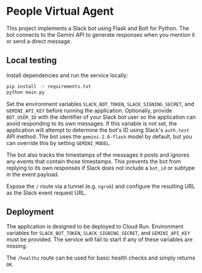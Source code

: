# People Virtual Agent

This project implements a Slack bot using Flask and Bolt for Python. The bot connects to the Gemini API to generate responses when you mention it or send a direct message.

## Local testing

Install dependencies and run the service locally:

```bash
pip install -r requirements.txt
python main.py
```

Set the environment variables `SLACK_BOT_TOKEN`, `SLACK_SIGNING_SECRET`, and
`GEMINI_API_KEY` before running the application. Optionally, provide
`BOT_USER_ID` with the identifier of your Slack bot user so the application can
avoid responding to its own messages. If this variable is not set, the
application will attempt to determine the bot's ID using Slack's `auth.test`
API method. The bot uses the `gemini-2.0-flash` model by default, but you can
override this by setting `GEMINI_MODEL`.

The bot also tracks the timestamps of the messages it posts and ignores any
events that contain those timestamps. This prevents the bot from replying to
its own responses if Slack does not include a `bot_id` or subtype in the event
payload.

Expose the `/` route via a tunnel (e.g. `ngrok`) and configure the resulting URL as the Slack event request URL.

## Deployment

The application is designed to be deployed to Cloud Run. Environment variables
for `SLACK_BOT_TOKEN`, `SLACK_SIGNING_SECRET`, and `GEMINI_API_KEY` must be
provided. The service will fail to start if any of these variables are missing.

The `/healthz` route can be used for basic health checks and simply returns `OK`.
